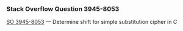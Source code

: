 ### Stack Overflow Question 3945-8053

[SO 3945-8053](http://stackoverflow.com/q/39458053) &mdash;
Determine shift for simple substitution cipher in C
